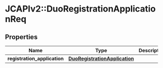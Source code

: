 # JCAPIv2::DuoRegistrationApplicationReq

## Properties
Name | Type | Description | Notes
------------ | ------------- | ------------- | -------------
**registration_application** | [**DuoRegistrationApplication**](DuoRegistrationApplication.md) |  | 


